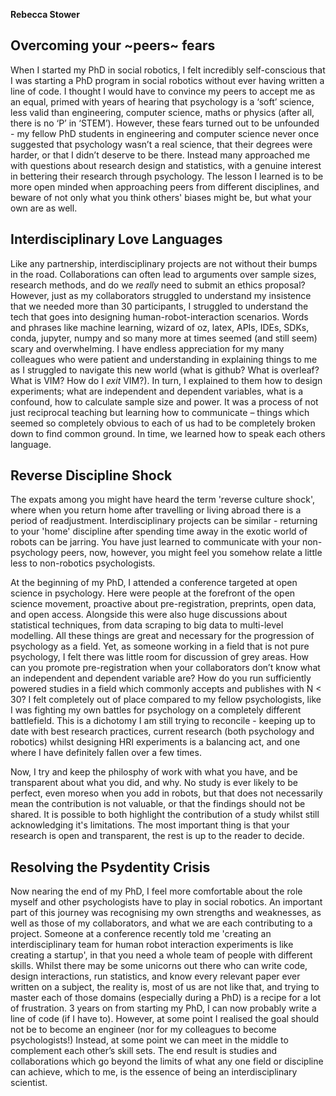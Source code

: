 **Rebecca Stower**

## Overcoming your ~peers~ fears 
When I started my PhD in social robotics,  I felt incredibly self-conscious that I was starting a PhD program in social robotics without ever having written a line of code. I thought I would have to convince my peers to accept me as an equal, primed with years of hearing that psychology is a ‘soft’ science, less valid than engineering, computer science, maths or physics (after all, there is no ‘P’ in ‘STEM’). However, these fears turned out to be unfounded - my fellow PhD students in engineering and computer science never once suggested that psychology wasn’t a real science, that their degrees were harder, or that I didn’t deserve to be there. Instead many approached me with questions about research design and statistics, with a genuine interest in bettering their research through psychology. The lesson I learned is to be more open minded when approaching peers from different disciplines, and beware of not only what you think others' biases might be, but what your own are as well. 

## Interdisciplinary Love Languages
Like any partnership, interdisciplinary projects are not without their bumps in the road. Collaborations can often lead to arguments over sample sizes, research methods, and do we _really_ need to submit an ethics proposal? However, just as my collaborators struggled to understand my insistence that we needed more than 30 participants, I struggled to understand the tech that goes into designing human-robot-interaction scenarios. Words and phrases like machine learning, wizard of oz, latex, APIs, IDEs, SDKs, conda, jupyter, numpy and so many more at times seemed (and still seem) scary and overwhelming. I have endless appreciation for my many colleagues who were patient and understanding in explaining things to me as I struggled to navigate this new world (what is github? What is overleaf? What is VIM? How do I _exit_ VIM?). In turn, I explained to them how to design experiments; what are independent and dependent variables, what is a confound, how to calculate sample size and power. It was a process of not just reciprocal teaching but learning how to communicate – things which seemed so completely obvious to each of us had to be completely broken down to find common ground. In time, we learned how to speak each others language. 

## Reverse Discipline Shock
The expats among you might have heard the term 'reverse culture shock', where when you return home after travelling or living abroad there is a period of readjustment. Interdisciplinary projects can be similar - returning to your 'home' discipline after spending time away in the exotic world of robots can be jarring. You have just learned to communicate with your non-psychology peers, now, however, you might feel you somehow relate a little less to non-robotics psychologists. 

At the beginning of my PhD, I attended a conference targeted at open science in psychology. Here were people at the forefront of the open science movement, proactive about pre-registration, preprints, open data, and open access. Alongside this were also huge discussions about statistical techniques, from data scraping to big data to multi-level modelling. All these things are great and necessary for the progression of psychology as a field. Yet, as someone working in a field that is not pure psychology, I felt there was little room for discussion of grey areas. How can you promote pre-registration when your collaborators don’t know what an independent and dependent variable are? How do you run sufficiently powered studies in a field which commonly accepts and publishes with N < 30? I felt completely out of place compared to my fellow psychologists, like I was fighting my own battles for psychology on a completely different battlefield. This is a dichotomy I am still trying to reconcile - keeping up to date with best research practices, current research (both psychology and robotics) whilst designing HRI experiments is a balancing act, and one where I have definitely fallen over a few times. 

Now, I try and keep the philosphy of work with what you have, and be transparent about what you did, and why. No study is ever likely to be perfect, even moreso when you add in robots, but that does not necessarily mean the contribution is not valuable, or that the findings should not be shared. It is possible to both highlight the contribution of a study whilst still acknowledging it's limitations. The most important thing is that your research is open and transparent, the rest is up to the reader to decide. 

## Resolving the Psydentity Crisis
Now nearing the end of my PhD, I feel more comfortable about the role myself and other psychologists have to play in social robotics. An important part of this journey was recognising my own strengths and weaknesses, as well as those of my collaborators, and what we are each contributing to a project. Someone at a conference recently told me 'creating an interdisciplinary team for human robot interaction experiments is like creating a startup', in that you need a whole team of people with different skills. Whilst there may be some unicorns out there who can write code, design interactions, run statistics, and know every relevant paper ever written on a subject, the reality is, most of us are not like that, and trying to master each of those domains (especially during a PhD) is a recipe for a lot of frustration. 3 years on from starting my PhD, I can now probably write a line of code (if I have to). However, at some point I realised the goal should not be to become an engineer (nor for my colleagues to become psychologists!) Instead, at some point we can meet in the middle to complement each other’s skill sets. The end result is studies and collaborations which go beyond the limits of what any one field or discipline can achieve, which to me, is the essence of being an interdisciplinary scientist. 

